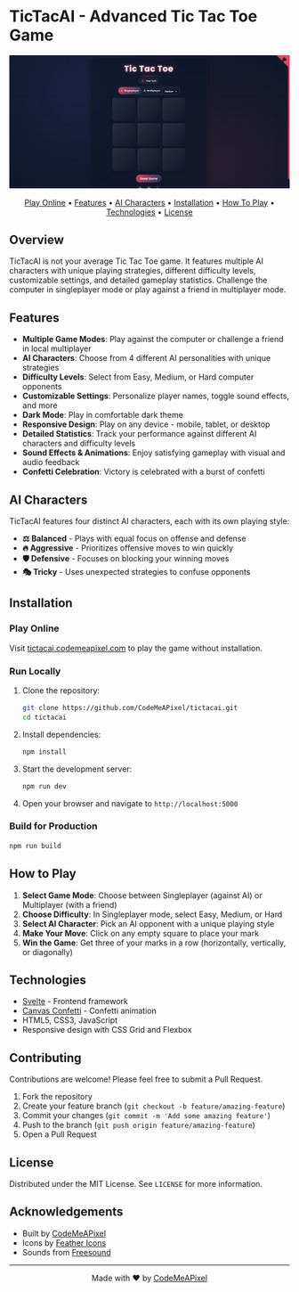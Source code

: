 # TicTacAI - Advanced Tic Tac Toe Game

<p align="center">
  <img src="public/tictacai-preview.png" alt="TicTacAI Preview" width="600" />
</p>

<p align="center">
  <a href="https://tictacai.codemeapixel.com">Play Online</a> •
  <a href="#features">Features</a> •
  <a href="#ai-characters">AI Characters</a> •
  <a href="#installation">Installation</a> •
  <a href="#how-to-play">How To Play</a> •
  <a href="#technologies">Technologies</a> •
  <a href="#license">License</a>
</p>

## Overview

TicTacAI is not your average Tic Tac Toe game. It features multiple AI characters with unique playing strategies, different difficulty levels, customizable settings, and detailed gameplay statistics. Challenge the computer in singleplayer mode or play against a friend in multiplayer mode.

## Features

- **Multiple Game Modes**: Play against the computer or challenge a friend in local multiplayer
- **AI Characters**: Choose from 4 different AI personalities with unique strategies
- **Difficulty Levels**: Select from Easy, Medium, or Hard computer opponents
- **Customizable Settings**: Personalize player names, toggle sound effects, and more
- **Dark Mode**: Play in comfortable dark theme
- **Responsive Design**: Play on any device - mobile, tablet, or desktop
- **Detailed Statistics**: Track your performance against different AI characters and difficulty levels
- **Sound Effects & Animations**: Enjoy satisfying gameplay with visual and audio feedback
- **Confetti Celebration**: Victory is celebrated with a burst of confetti

## AI Characters

TicTacAI features four distinct AI characters, each with its own playing style:

- **⚖️ Balanced** - Plays with equal focus on offense and defense
- **🔥 Aggressive** - Prioritizes offensive moves to win quickly
- **🛡️ Defensive** - Focuses on blocking your winning moves
- **🎭 Tricky** - Uses unexpected strategies to confuse opponents

## Installation

### Play Online

Visit [tictacai.codemeapixel.com](https://tictacai.codemeapixel.com) to play the game without installation.

### Run Locally

1. Clone the repository:
   ```bash
   git clone https://github.com/CodeMeAPixel/tictacai.git
   cd tictacai
   ```

2. Install dependencies:
   ```bash
   npm install
   ```

3. Start the development server:
   ```bash
   npm run dev
   ```

4. Open your browser and navigate to `http://localhost:5000`

### Build for Production

```bash
npm run build
```

## How to Play

1. **Select Game Mode**: Choose between Singleplayer (against AI) or Multiplayer (with a friend)
2. **Choose Difficulty**: In Singleplayer mode, select Easy, Medium, or Hard
3. **Select AI Character**: Pick an AI opponent with a unique playing style
4. **Make Your Move**: Click on any empty square to place your mark
5. **Win the Game**: Get three of your marks in a row (horizontally, vertically, or diagonally)

## Technologies

- [Svelte](https://svelte.dev/) - Frontend framework
- [Canvas Confetti](https://github.com/catdad/canvas-confetti) - Confetti animation
- HTML5, CSS3, JavaScript
- Responsive design with CSS Grid and Flexbox

## Contributing

Contributions are welcome! Please feel free to submit a Pull Request.

1. Fork the repository
2. Create your feature branch (`git checkout -b feature/amazing-feature`)
3. Commit your changes (`git commit -m 'Add some amazing feature'`)
4. Push to the branch (`git push origin feature/amazing-feature`)
5. Open a Pull Request

## License

Distributed under the MIT License. See `LICENSE` for more information.

## Acknowledgements

- Built by [CodeMeAPixel](https://github.com/CodeMeAPixel)
- Icons by [Feather Icons](https://feathericons.com/)
- Sounds from [Freesound](https://freesound.org/)

---

<p align="center">
  Made with ❤️ by <a href="https://github.com/CodeMeAPixel">CodeMeAPixel</a>
</p>
